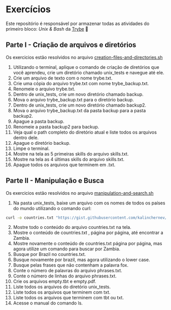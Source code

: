 # Exercícios
Este repositório é responsável por armazenar todas as atividades do primeiro bloco: _Unix & Bash_ da [Trybe](https://betrybe.com) :rocket:

## Parte I - Criação de arquivos e diretórios
Os exercicios estão resolvidos no arquivo [creation-files-and-directories.sh](https://github.com/silvainvic/Trybe2/blob/main/trybe-exercises/basis-of-development-web/unix-bash-and-shell/creation-files-and-directories.sh)

1. Utilizando o terminal, aplique o comando de criação de diretórios que você aprendeu, crie um diretório chamado unix_tests e navegue até ele.
2. Crie um arquivo de texto com o nome trybe.txt.
3. Crie uma cópia do arquivo trybe.txt com nome trybe_backup.txt.
4. Renomeie o arquivo trybe.txt.
5. Dentro de unix_tests, crie um novo diretório chamado backup.
6. Mova o arquivo trybe_backup.txt para o diretório backup.
7. Dentro de unix_tests, crie um novo diretório chamado backup2.
8. Mova o arquivo trybe_backup.txt da pasta backup para a pasta backup2.
9. Apague a pasta backup.
10. Renomeie a pasta backup2 para backup.
11. Veja qual o path completo do diretório atual e liste todos os arquivos dentro dele.
12. Apague o diretório backup.
13. Limpe o terminal.
14. Mostre na tela as 5 primeiras skills do arquivo skills.txt.
15. Mostre na tela as 4 últimas skills do arquivo skills.txt.
16. Apague todos os arquivos que terminem em .txt.

## Parte II - Manipulação e Busca
Os exercicios estão resolvidos no arquivo [manipulation-and-search.sh](https://github.com/silvainvic/Trybe2/blob/main/trybe-exercises/basis-of-development-web/unix-bash-and-shell/manipulation-and-search.sh)

1. Na pasta unix_tests, baixe um arquivo com os nomes de todos os países do mundo utilizando o comando curl:
   
```sh
curl -o countries.txt "https://gist.githubusercontent.com/kalinchernev/486393efcca01623b18d/raw/daa24c9fea66afb7d68f8d69f0c4b8eeb9406e83/countries"
```

2. Mostre todo o conteúdo do arquivo countries.txt na tela.
3. Mostre o conteúdo de countries.txt , página por página, até encontrar a Zambia.
4. Mostre novamente o conteúdo de countries.txt página por página, mas agora utilize um comando para buscar por Zambia.
5. Busque por Brazil no countries.txt.
6. Busque novamente por brazil, mas agora utilizando o lower case.
7. Busque pelas frases que não contenham a palavra fox.
8. Conte o número de palavras do arquivo phrases.txt.
9. Conte o número de linhas do arquivo phrases.txt.
10. Crie os arquivos empty.tbt e empty.pdf.
11. Liste todos os arquivos do diretório unix_tests.
12. Liste todos os arquivos que terminem com txt.
13. Liste todos os arquivos que terminem com tbt ou txt.
14. Acesse o manual do comando ls.
